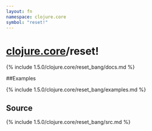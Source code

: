 ```yaml
---
layout: fn
namespace: clojure.core
symbol: "reset!"
---
```


# [clojure.core](../)/reset!

{% include 1.5.0/clojure.core/reset_bang/docs.md %}

##Examples

{% include 1.5.0/clojure.core/reset_bang/examples.md %}
## Source
{% include 1.5.0/clojure.core/reset_bang/src.md %}

